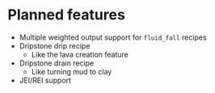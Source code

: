 # Planned features

- Multiple weighted output support for `fluid_fall` recipes
- Dripstone drip recipe
  - Like the lava creation feature
- Dripstone drain recipe
  - Like turning mud to clay
- JEI/REI support